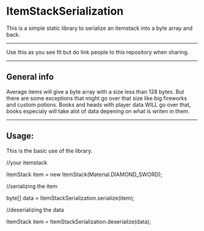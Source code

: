 # ItemStackSerialization
This is a simple static library to serialize an itemstack into a byte array and back.

---

Use this as you see fit but do link people to this repository when sharing.

---
General info
-
Average items will give a byte array with a size less than 128 bytes. But there are some exceptions that might go over that size like big fireworks and custom potions. Books and heads with player data WILL go over that, books especialy will take alot of data depening on what is writen in them.

---
Usage:
-
This is the basic use of the library.

//your itemstack 

ItemStack item = new ItemStack(Material.DIAMOND_SWORD);

//serializing the item

byte[] data = ItemStackSerialization.serialize(item);

//deserializing the data

ItemStack item = ItemStackSerialization.deserialize(data);

